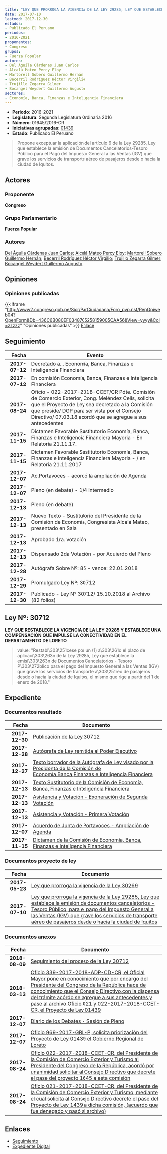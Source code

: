 ```yaml
---
title: "LEY QUE PRORROGA LA VIGENCIA DE LA LEY 29285, LEY QUE ESTABLECE LA EMISIÓN DE DOCUMENTOS CANCELATORIOS-TESORO PÚBLICO PARA EL PAGO DEL IMPUESTO GENERAL A LAS VENTAS (IGV) QUE GRAVE LOS SERVICIOS DE TRANSPORTE AÉREO DE PASAJEROS DESDE O HACIA LA CIUDAD DE IQUITOS"
date: 2017-07-10
lastmod: 2017-12-30
estados:
- Publicado El Peruano
periodos:
- 2016-2021
proponentes:
- Congreso
grupos:
- Fuerza Popular
autores:
- Del Águila Cárdenas Juan Carlos
- Alcalá Mateo Percy Eloy
- Martorell Sobero Guillermo Hernán
- Becerril Rodríguez Héctor Virgilio
- Trujillo Zegarra Gilmer
- Bocangel Weydert Guillermo Augusto
sectores:
- Economía, Banca, Finanzas e Inteligencia Financiera
---
```

- **Periodo**: 2016-2021
- **Legislatura**: Segunda Legislatura Ordinaria 2016
- **Número**: 01645/2016-CR
- **Iniciativas agrupadas**: [01439](../../01400/01439)
- **Estado**: Publicado El Peruano

> Propone exceptuar la aplicación del artículo 6 de la Ley 29285, Ley que establece la emisión de Documentos Cancelatorios-Tesoro Público para el Pago del Impuesto General a las Ventas (IGV) que grave los servicios de transporte aéreo de pasajeros desde o hacia la ciudad de Iquitos.


## Actores

### Proponente

**Congreso**

### Grupo Parlamentario

**Fuerza Popular**

### Autores

[Del Águila Cárdenas Juan Carlos](mailto:mailto:jdelaguila@congreso.gob.pe); [Alcalá Mateo Percy Eloy](mailto:mailto:palcala@congreso.gob.pe); [Martorell Sobero Guillermo Hernán](mailto:mailto:gmartorell@congreso.gob.pe); [Becerril Rodríguez Héctor Virgilio](mailto:mailto:hbecerril@congreso.gob.pe); [Trujillo Zegarra Gilmer](mailto:mailto:gtrujilloz@congreso.gob.pe); [Bocangel Weydert Guillermo Augusto](mailto:mailto:gbocangel@congreso.gob.pe)

## Opiniones

### Opiniones publicadas

{{<iframe "http://www2.congreso.gob.pe/Sicr/ParCiudadana/Foro_pvp.nsf/RepOpiweb04?OpenForm&Db=436C6B080EF0348705258159005CAA56&View=yyyy&Col=zzzzz" "Opiniones publicadas" >}}
[Enlace](http://www2.congreso.gob.pe/Sicr/ParCiudadana/Foro_pvp.nsf/RepOpiweb04?OpenForm&Db=436C6B080EF0348705258159005CAA56&View=yyyy&Col=zzzzz)


## Seguimiento

| Fecha | Evento |
|------:|--------|
| **2017-07-12** | Decretado a... Economía, Banca, Finanzas e Inteligencia Financiera |
| **2017-07-12** | En comisión Economía, Banca, Finanzas e Inteligencia Financiera |
| **2017-08-24** | Oficio - 022-2017-2018-CCET/CR Pdte. Comisión de Comercio Exterior, Cong. Meléndez Celis, solicita que el Proyecto de Ley sea decretado a la Comisión que preside/ DGP para ser vista por el Consejo Directivo/ 07.03.18 acordó que se agregue a sus antecedentes |
| **2017-11-15** | Dictamen Favorable Sustitutorio Economía, Banca, Finanzas e Inteligencia Financiera Mayoria - En Relatoría 21.11.17. |
| **2017-11-15** | Dictamen Favorable Sustitutorio Economía, Banca, Finanzas e Inteligencia Financiera Mayoria - / en Relatoría 21.11.2017 |
| **2017-12-07** | Ac.Portavoces - acordó la ampliación de Agenda |
| **2017-12-07** | Pleno (en debate) - 1/4 intermedio |
| **2017-12-13** | Pleno (en debate) |
| **2017-12-13** | Nuevo Texto - Sustitutorio del Presidente de la Comisión de Economía, Congresista Alcalá Mateo, presentado en Sala |
| **2017-12-13** | Aprobado 1ra. votación |
| **2017-12-13** | Dispensado 2da Votación - por Acuierdo del Pleno |
| **2017-12-28** | Autógrafa Sobre Nº: 85 - vence: 22.01.2018 |
| **2017-12-29** | Promulgado Ley Nº: 30712 |
| **2017-12-30** | Publicado - Ley N° 30712/ 15.10.2018 al Archivo (82 folios) |

## Ley Nº: 30712

**LEY QUE RESTABLECE LA VIGENCIA DE LA LEY 29285 Y ESTABLECE UNA COMPENSACIÓN QUE IMPULSE LA CONECTIVIDAD EN EL DEPARTAMENTO DE LORETO**

> value: "Restabl\303\251cese por un (1) a\303\261o el plazo de aplicaci\303\263n de la Ley 29285, Ley que establece la emisi\303\263n de Documentos Cancelatorios - Tesoro P\303\272blico para el pago del Impuesto General a las Ventas (IGV) que grave los servicios de transporte a\303\251reo de pasajeros desde o hacia la ciudad de Iquitos, el mismo que rige a partir del 1 de enero de 2018."


## Expediente

### Documentos resultado

| Fecha | Documento |
|------:|-----------|
| **2017-12-30** | [Publicación de la Ley 30712](http://www.leyes.congreso.gob.pe/Documentos/2016_2021/ADLP/Normas_Legales/30712-LEY.pdf) |
| **2017-12-28** | [Autógrafa de Ley remitida al Poder Ejecutivo](http://www.leyes.congreso.gob.pe/Documentos/2016_2021/ADLP/Texto_Aprobado/AU0143920171228.pdf) |
| **2017-12-27** | [Texto borrador de la Autógrafa de Ley visado por la Presidenta de la Comisión de Economía,Banca,Finanzas e Inteligencia Financiera](http://www.leyes.congreso.gob.pe/Documentos/2016_2021/Texto_Borrador_de_Autografa/BAU0143920171227.pdf) |
| **2017-12-13** | [Texto Sustitutorio de la Comisión de Economía, Banca, Finanzas e Inteligencia Financiera](http://www.leyes.congreso.gob.pe/Documentos/2016_2021/Texto_Sustitutorio/Proyectos_de_Ley/TS0143920171213.pdf) |
| **2017-12-13** | [Asistencia y Votación - Exoneración de Segunda Votación](http://www.leyes.congreso.gob.pe/Documentos/2016_2021/Asistencia_y_Votacion/Proyectos_de_Ley/Exoneracion_de_Segunda_Votacion/ESV0143920171213..pdf) |
| **2017-12-13** | [Asistencia y Votación - Primera Votación](http://www.leyes.congreso.gob.pe/Documentos/2016_2021/Asistencia_y_Votacion/Proyectos_de_Ley/AV0143920171213..pdf) |
| **2017-12-07** | [Acuerdo de Junta de Portavoces - Ampliación de Agenda](http://www.leyes.congreso.gob.pe/Documentos/2016_2021/Acuerdos/Junta_Portavoces/AJP0143920171207.pdf) |
| **2017-11-15** | [Dictamen de la Comisión de Economía, Banca, Finanzas e Inteligencia Financiera](http://www.leyes.congreso.gob.pe/Documentos/2016_2021/Dictamenes/Proyectos_de_Ley/01439DC09MAY20171115..pdf) |

### Documentos proyecto de ley

| Fecha | Documento |
|------:|-----------|
| **2017-05-23** | [Ley que prorroga la vigencia de la Ley 30269](http://www.leyes.congreso.gob.pe/Documentos/2016_2021/Proyectos_de_Ley_y_de_Resoluciones_Legislativas/PL0143920170523.PDF) |
| **2017-07-10** | [Ley que prorroga la vigencia de la Ley 29285, Ley que establece la emisión de documentos cancelatorios - Tesoro Público, para el pago del Impuesto General a las Ventas (IGV) que grave los servicios de transporte aéreo de pasajeros desde o hacia la ciudad de Iquitos](http://www.leyes.congreso.gob.pe/Documentos/2016_2021/Proyectos_de_Ley_y_de_Resoluciones_Legislativas/PL0164520170710..pdf) |

### Documentos anexos

| Fecha | Documento |
|------:|-----------|
| **2018-08-09** | [Seguimiento del proceso de la Ley 30712](http://www.leyes.congreso.gob.pe/Documentos/2016_2021/Seguimiento_de_Proyectos_de_Ley/01439PL20180809.pdf) |
| **2018-03-13** | [Oficio 339-2017-2018-ADP-CD-CR, el Oficial Mayor pone en conocimiento que por encargo del Presidente del Congreso de la República hace de conocimiento que el Consejo Directivo,con la dispensa del trámite acórdo se agregue a sus antecedentes y pase al archivo Oficio 021 y 022-2017-2018-CCET-CR, el Proyecto de Ley 01439](http://www.leyes.congreso.gob.pe/Documentos/2016_2021/Oficios/Oficialia_Mayor/OFICIO-339-2017-2018-ADP-CD-CR.pdf) |
| **2017-12-07** | [Diario de los Debates - Sesión de Pleno](http://www.leyes.congreso.gob.pe/Documentos/2016_2021/ADLP/Diario_Debates/30712-TDD.pdf) |
| **2017-12-07** | [Oficio 969-2017-GRL-P, solicita priorización del Proyecto de Ley 01439 el Gobierno Regional de Loreto](http://www.leyes.congreso.gob.pe/Documentos/2016_2021/Oficios/Otras_Instituciones/OFICIO-969-2017-GRL-P.pdf) |
| **2017-08-24** | [Oficio 022-2017-2018-CCET-CR, del Presidente de la Comisión de Comercio Exterior y Turismo al Presidente del Congreso de la República, acordó por unanimidad solicitar al Consejo Directivo que decrete el pase del proyecto 1645 a esta comisión](http://www.leyes.congreso.gob.pe/Documentos/2016_2021/Oficios/Comisiones_Ordinarias/OFICIO-O22-2017-2018--CCET-CR..pdf) |
| **2017-08-24** | [Oficio 021-2017-2018-CCET-CR, del Presidente de la Comisión de Comercio Exterior y Turismo, mediante el cual solicita al Consejo Directivo decrete el pase del Proyecto de Ley 1439 a dicha comisión, (acuerdo que fue denegado y pasó al archivo)](http://www.leyes.congreso.gob.pe/Documentos/2016_2021/Oficios/Congresistas/OFICIO-021-2017-2018-CCET-CR..pdf) |

## Enlaces

- [Seguimiento](http://www2.congreso.gob.pe/Sicr/TraDocEstProc/CLProLey2016.nsf/f7fff46988ca05b1052578e100829cc7/bea13ee642088a0e0525815900790c08?OpenDocument)
- [Expediente Digital](http://www2.congreso.gob.pe/Sicr/TraDocEstProc/CLProLey2016.nsf/f7fff46988ca05b1052578e100829cc7/bea13ee642088a0e0525815900790c08?OpenDocument&Click=05257FB7005EB655.eb71d0cf91d8294e05256cdf006b5706/$Body/0.1C6C)

